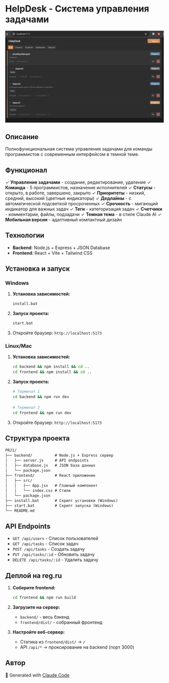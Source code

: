 # HelpDesk - Система управления задачами

![HelpDesk Screenshot](Screenshot_1.png)

## Описание

Полнофункциональная система управления задачами для команды программистов с современным интерфейсом в темной теме.

## Функционал

✓ **Управление задачами** - создание, редактирование, удаление
✓ **Команда** - 5 программистов, назначение исполнителей
✓ **Статусы** - открыто, в работе, завершено, закрыто
✓ **Приоритеты** - низкий, средний, высокий (цветные индикаторы)
✓ **Дедлайны** - с автоматической подсветкой просроченных
✓ **Срочность** - мигающий индикатор для важных задач
✓ **Теги** - категоризация задач
✓ **Счетчики** - комментарии, файлы, подзадачи
✓ **Темная тема** - в стиле Claude AI
✓ **Мобильная версия** - адаптивный компактный дизайн

## Технологии

- **Backend**: Node.js + Express + JSON Database
- **Frontend**: React + Vite + Tailwind CSS

## Установка и запуск

### Windows

1. **Установка зависимостей:**
   ```bash
   install.bat
   ```

2. **Запуск проекта:**
   ```bash
   start.bat
   ```

3. Откройте браузер: `http://localhost:5173`

### Linux/Mac

1. **Установка зависимостей:**
   ```bash
   cd backend && npm install && cd ..
   cd frontend && npm install && cd ..
   ```

2. **Запуск проекта:**
   ```bash
   # Терминал 1
   cd backend && npm run dev

   # Терминал 2
   cd frontend && npm run dev
   ```

3. Откройте браузер: `http://localhost:5173`

## Структура проекта

```
PRJ1/
├── backend/          # Node.js + Express сервер
│   ├── server.js     # API endpoints
│   ├── database.js   # JSON база данных
│   └── package.json
├── frontend/         # React приложение
│   ├── src/
│   │   ├── App.jsx   # Главный компонент
│   │   └── index.css # Стили
│   └── package.json
├── install.bat       # Скрипт установки (Windows)
├── start.bat         # Скрипт запуска (Windows)
└── README.md
```

## API Endpoints

- `GET /api/users` - Список пользователей
- `GET /api/tasks` - Список задач
- `POST /api/tasks` - Создать задачу
- `PUT /api/tasks/:id` - Обновить задачу
- `DELETE /api/tasks/:id` - Удалить задачу

## Деплой на reg.ru

1. **Соберите frontend:**
   ```bash
   cd frontend && npm run build
   ```

2. **Загрузите на сервер:**
   - `backend/` - весь бэкенд
   - `frontend/dist/` - собранный фронтенд

3. **Настройте веб-сервер:**
   - Статика из `frontend/dist/` → `/`
   - API `/api/*` → проксирование на backend (порт 3000)

## Автор

🤖 Generated with [Claude Code](https://claude.com/claude-code)
